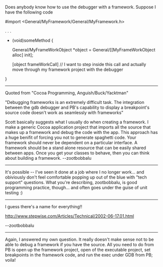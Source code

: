 Does anybody know how to use the debugger with a framework.  Suppose I have the following code

#import <General/MyFramework/General/MyFramework.h>
 
.
.
.

- (void)someMethod
{

   General/MyFrameWorkObject *object = General/[[MyFrameWorkObject alloc] init];

   [object frameWorkCall] // I want to step inside this call and actually move through my framework project with the debugger

}

----

Quoted from "Cocoa Programming, Anguish/Buck/Yacktman"

"Debugging frameworks is an extremely difficult task. The integration between the gdb debugger and PB's capability to display a breakpoint's source code doesn't work as seamlessly with frameworks"

Scott basically suggests what I usually do when creating a framework. I make a generic Cocoa application project that imports all the source that makes up a framework and debug the code with the app. This approach has a huge benifit of forcing you not to generate spaghetti code. Your framework should never be dependent on a particular interface. A framework should be a stand alone resource that can be easily shared between apps. Once you get your classes to behave, then you can think about building a framework. --zootbobbalu

----

It's possible -- I've seen it done at a job where I no longer work... and obiviously don't feel comfortable popping up out of the blue with "tech support" questions.  What you're describing, zootbobbalu, is good programming practice, though...  and often goes under the guise of unit testing :)

----

I guess there's a name for everything!!

http://www.stepwise.com/Articles/Technical/2002-06-17.01.html

--zootbobbalu

----

Again, I answered my own question.  It really doesn't make sense not to be able to debug a framework if you have the source.  All you need to do from PB is open up the framework project, open of the executable project, set breakpoints in the framework code, and run the exec under GDB from PB; voila!